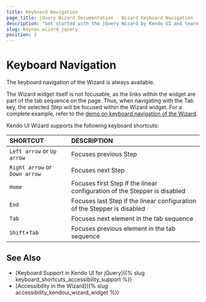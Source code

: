 ```yaml
---
title: Keyboard Navigation
page_title: jQuery Wizard Documentation - Wizard Keyboard Navigation
description: "Get started with the jQuery Wizard by Kendo UI and learn about the accessibility support it provides through its keyboard navigation functionality."
slug: keynav_wizard_jquery
position: 2
---
```


# Keyboard Navigation

The keyboard navigation of the Wizard is always available.

The Wizard widget itself is not focusable, as the links within the widget are part of the tab sequence on the page. Thus, when navigating with the Tab key, the selected Step will be focused within the Wizard widget. For a complete example, refer to the [demo on keyboard navigation of the Wizard](https://demos.telerik.com/kendo-ui/wizard/keyboard-navigation).

Kendo UI Wizard supports the following keyboard shortcuts:

| SHORTCUT | DESCRIPTION |
|:--- |:--- |
| `Left arrow` or `Up arrow` | Focuses previous Step |
| `Right arrow` or `Down arrow` | Focuses next Step |
| `Home` | Focuses first Step if the linear configuration of the Stepper is disabled |
| `End` | Focuses last Step if the linear configuration of the Stepper is disabled |
| `Tab` | Focuses next element in the tab sequence |
| `Shift`+`Tab` | Focuses previous element in the tab sequence |


## See Also

* [Keyboard Support in Kendo UI for jQuery]({% slug keyboard_shortcuts_accessibility_support %})
* [Accessibility in the Wizard]({% slug accessibility_kendoui_wizard_widget %})
